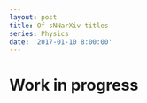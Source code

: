 ```yaml
---
layout: post
title: Of sNNarXiv titles
series: Physics
date: '2017-01-10 8:00:00'
---
```


# Work in progress
